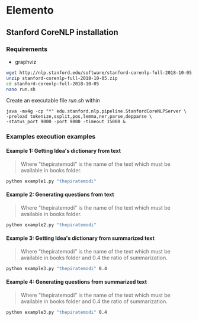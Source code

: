 # Elemento

## Stanford CoreNLP installation

### Requirements
- graphviz

```bash
wget http://nlp.stanford.edu/software/stanford-corenlp-full-2018-10-05.zip
unzip stanford-corenlp-full-2018-10-05.zip
cd stanford-corenlp-full-2018-10-05
nano run.sh
```

Create an executable file _run.sh_ within
```
java -mx4g -cp "*" edu.stanford.nlp.pipeline.StanfordCoreNLPServer \
-preload tokenize,ssplit,pos,lemma,ner,parse,depparse \
-status_port 9000 -port 9000 -timeout 15000 &
```

### Examples execution examples

#### Example 1: Getting Idea's dictionary from text

> Where "thepiratemodi" is the name of the text which must be available in books folder.

```bash
python example1.py "thepiratemodi"
```

#### Example 2: Generating questions from text

> Where "thepiratemodi" is the name of the text which must be available in books folder.

```bash
python example2.py "thepiratemodi"
```

#### Example 3: Getting Idea's dictionary from summarized text

> Where "thepiratemodi" is the name of the text which must be available in books folder and 0.4 the ratio of summarization.

```bash
python example3.py "thepiratemodi" 0.4
```

#### Example 4:  Generating questions from summarized text

> Where "thepiratemodi" is the name of the text which must be available in books folder and 0.4 the ratio of summarization.

```bash
python example3.py "thepiratemodi" 0.4
```
